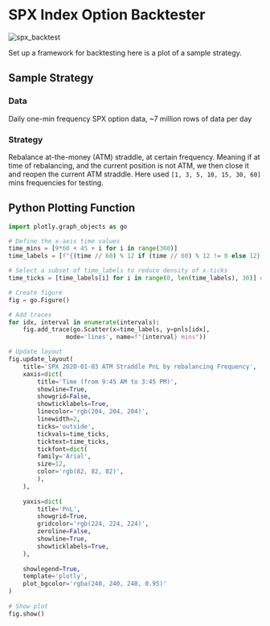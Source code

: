 # SPX Index Option Backtester

![spx_backtest](https://github.com/ohdearquant/lion_consulting/assets/122793010/850e6a3d-1b4a-487c-a3f8-c9cd3617fcb7)

Set up a framework for backtesting here is a plot of a sample strategy. 

## Sample Strategy

### Data
Daily one-min frequency SPX option data, ~7 million rows of data per day

### Strategy
Rebalance at-the-money (ATM) straddle, at certain frequency. Meaning if at time of rebalancing, and the current position is not ATM, we then close it and reopen the current ATM straddle. Here used `[1, 3, 5, 10, 15, 30, 60]` mins frequencies for testing. 

## Python Plotting Function

```py
import plotly.graph_objects as go

# Define the x-axis time values
time_mins = [9*60 + 45 + i for i in range(360)]
time_labels = [f"{(time // 60) % 12 if (time // 60) % 12 != 0 else 12}:{time % 60:02} {'AM' if time < 12*60 else 'PM'}" for time in time_mins]

# Select a subset of time_labels to reduce density of x-ticks
time_ticks = [time_labels[i] for i in range(0, len(time_labels), 30)] # Adjust the step size to increase or decrease density

# Create figure
fig = go.Figure()

# Add traces
for idx, interval in enumerate(intervals):
	fig.add_trace(go.Scatter(x=time_labels, y=pnls[idx], 
				mode='lines', name=f"{interval} mins"))

# Update layout
fig.update_layout(
	title='SPX 2020-01-03 ATM Straddle PnL by rebalancing Frequency',
	xaxis=dict(
		title='Time (from 9:45 AM to 3:45 PM)',
		showline=True,
		showgrid=False,
		showticklabels=True,
		linecolor='rgb(204, 204, 204)',
		linewidth=2,
		ticks='outside',
		tickvals=time_ticks,
		ticktext=time_ticks,
		tickfont=dict(
		family='Arial',
		size=12,
		color='rgb(82, 82, 82)',
		),
	),
		
	yaxis=dict(
		title='PnL',
		showgrid=True,
		gridcolor='rgb(224, 224, 224)',
		zeroline=False,
		showline=True,
		showticklabels=True,
	),
		
	showlegend=True,	
	template='plotly',
	plot_bgcolor='rgba(240, 240, 240, 0.95)'
)
	
# Show plot
fig.show()
```

